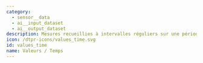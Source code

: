 ```yaml
---
category:
  - sensor__data
  - ai__input_dataset
  - ai__output_dataset
description: Mesures recueillies à intervalles réguliers sur une période de temps donnée.
icon: /dtpr-icons/values_time.svg
id: values_time
name: Valeurs / Temps
---
```


